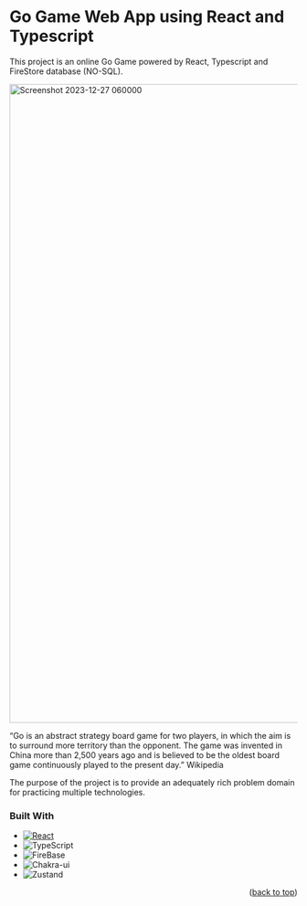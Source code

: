 # Go Game Web App using React and Typescript

This project is an online Go Game powered by React, Typescript and FireStore database (NO-SQL).


<img width="1119" alt="Screenshot 2023-12-27 060000" src="https://github.com/steveLeVesconte/go-game-webapp-react-typescript/assets/4312647/e7f1c7d8-2957-4462-b32a-254e956262a5">


“Go is an abstract strategy board game for two players, in which the aim is to surround more territory than the opponent. The game was invented in China more than 2,500 years ago and is believed to be the oldest board game continuously played to the present day.” Wikipedia

The purpose of the project is to provide an adequately rich problem domain for practicing multiple technologies. 


### Built With


* [![React][React.js]][React-url]
* ![TypeScript]
* ![FireBase]
* ![Chakra-ui]
* ![Zustand]


<p align="right">(<a href="#readme-top">back to top</a>)</p>








<!-- MARKDOWN LINKS & IMAGES -->
<!-- https://www.markdownguide.org/basic-syntax/#reference-style-links -->
[contributors-shield]: https://img.shields.io/github/contributors/othneildrew/Best-README-Template.svg?style=for-the-badge
[contributors-url]: https://github.com/othneildrew/Best-README-Template/graphs/contributors
[forks-shield]: https://img.shields.io/github/forks/othneildrew/Best-README-Template.svg?style=for-the-badge
[forks-url]: https://github.com/othneildrew/Best-README-Template/network/members
[stars-shield]: https://img.shields.io/github/stars/othneildrew/Best-README-Template.svg?style=for-the-badge
[stars-url]: https://github.com/othneildrew/Best-README-Template/stargazers
[issues-shield]: https://img.shields.io/github/issues/othneildrew/Best-README-Template.svg?style=for-the-badge
[issues-url]: https://github.com/othneildrew/Best-README-Template/issues
[license-shield]: https://img.shields.io/github/license/othneildrew/Best-README-Template.svg?style=for-the-badge
[license-url]: https://github.com/othneildrew/Best-README-Template/blob/master/LICENSE.txt
[linkedin-shield]: https://img.shields.io/badge/-LinkedIn-black.svg?style=for-the-badge&logo=linkedin&colorB=555
[linkedin-url]: https://linkedin.com/in/othneildrew
[product-screenshot]: images/screenshot.png
[Firebase]: https://img.shields.io/badge/Firebase-039BE5?style=for-the-badge&logo=Firebase&logoColor=white
[Next-url]: https://nextjs.org/
[React.js]: https://img.shields.io/badge/React-20232A?style=for-the-badge&logo=react&logoColor=61DAFB
[React-url]: https://reactjs.org/
[TypeScript]: https://img.shields.io/badge/typescript-blue?style=for-the-badge&logo=typescript&logoColor=white
[Vue-url]: https://vuejs.org/
[Chakra-ui]: https://img.shields.io/badge/chakra-%234ED1C5.svg?style=for-the-badge&logo=chakraui&logoColor=white
[Angular-url]: https://angular.io/
[Svelte.dev]: https://img.shields.io/badge/Svelte-4A4A55?style=for-the-badge&logo=svelte&logoColor=FF3E00
[Svelte-url]: https://svelte.dev/
[Laravel.com]: https://img.shields.io/badge/Laravel-FF2D20?style=for-the-badge&logo=laravel&logoColor=white
[Laravel-url]: https://laravel.com
[Zustand]: https://img.shields.io/badge/Zustand-blue?style=for-the-badge&logo=bear

[Bootstrap-url]: https://getbootstrap.com
[JQuery.com]: https://img.shields.io/badge/jQuery-0769AD?style=for-the-badge&logo=jquery&logoColor=white
[JQuery-url]: https://jquery.com 
